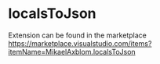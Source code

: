 # localsToJson

Extension can be found in the marketplace https://marketplace.visualstudio.com/items?itemName=MikaelAxblom.localsToJson
